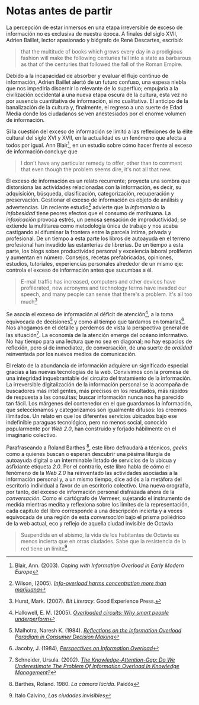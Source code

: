 # Notas antes de partir 

La percepción de estar inmersos en una etapa irreversible de exceso de información no es exclusiva de nuestra época. A finales del siglo XVII, Adrien Baillet, lector apasionado y biógrafo de René Descartes, escribió:

>that the multitude of books which grows every day in a prodigious fashion will make the following centuries fall into a state as barbarous as that of the centuries that followed the fall of the Roman Empire.

Debido a la incapacidad de absorber y evaluar el flujo continuo de información, Adrien Baillet alertó de un futuro confuso, una espesa niebla que nos impediría discernir lo relevante de lo superfluo; empujaría a la civilización occidental a una nueva etapa oscura de la cultura, esta vez no por ausencia cuantitativa de información, si no cualitativa. El anticipo de la banalización de la cultura y, finalmente, el regreso a una suerte de Edad Media donde los ciudadanos se ven anestesiados por el enorme volumen de información.

Si la cuestión del exceso de información se limitó a las reflexiones de la élite cultural del siglo XVI y XVII, en la actualidad es un fenómeno que afecta a todos por igual. Ann Blair[^1], en un estudio sobre cómo hacer frente al exceso de información concluye que

>I don't have any particular remedy to offer, other than to comment that even though the problem seems dire, it's not all that new.

El exceso de información es un relato recurrente; proyecta una sombra que distorsiona las actividades relacionadas con la información, es decir, su adquisición, búsqueda, clasificación, categorización, recuperación y preservación. Gestionar el exceso de información es objeto de análisis y advertencias. Un reciente estudio[^2] advierte que la *infomanía* o la *infobesidad* tiene peores efectos que el consumo de marihuana. La *infoxicación* provoca estrés, un penosa sensación de improductividad; se extiende la multitarea como metodología única de trabajo y nos acaba castigando al difuminar la frontera entre la parcela íntima, privada y profesional. De un tiempo a esta parte los libros de autoayuda en el terreno profesional han invadido las estanterías de librerías. De un tiempo a esta parte, los blogs sobre productividad personal y excelencia laboral proliferan y aumentan en número. Consejos, recetas prefabricadas, opiniones, estudios, tutoriales, experiencias personales alrededor de un mismo eje: controla el exceso de información antes que sucumbas a él.

>E-mail traffic has increased, computers and other devices have profilerated, new acronyms and technology terms have invaded our speech, and many people can sense that there's a problem. It's all too much[^3]


Se asocia el exceso de información al déficit de atención[^4], a la toma equivocada de decisiones[^5] y como al tiempo que tardamos en tomarlas[^6]. Nos ahogamos en el detalle y perdemos de vista la perspectiva general de las situación[^7]. La economía de la atención emerge del océano informativo. No hay tiempo para una lectura que no sea en diagonal; no hay espacios de reflexión, pero sí de inmediatez, de conversación, de una suerte de *oralidad* reinventada por los nuevos medios de comunicación.

El relato de la abundancia de información adquiere un significado especial gracias a las nuevas tecnologías de la web. Convivimos con la promesa de una integridad inquebrantable del circuito del tratamiento de la información. La irreversible digitalización de la información personal se la acompaña de buscadores más inteligentes, más precisos en los resultados, más rápidos de respuesta a las consultas; buscar información nunca nos ha parecido tan fácil. Los márgenes del contenedor en el que guardamos la información, que seleccionamos y categorizamos son igualmente difusos: los creemos ilimitados. Un relato en que los diferentes servicios ubicados bajo ese indefinible paraguas tecnológico, pero no menos social, conocido popularmente por *Web 2.0*, han construido y forjado hábilmente en el imaginario colectivo. 

Parafraseando a Roland Barthes [^8], este libro defraudará a técnicos, *geeks* como a quienes buscan o esperan descubrir una pésima liturgia de autoayuda digital o un interminable listado  de servicios de la ubicua y asfixiante etiqueta *2.0*. Por el contrario, este libro habla de cómo el fenómeno de la *Web 2.0* ha reinventado las actividades asociadas a la información personal y, a un mismo tiempo, dice adiós a la metáfora del escritorio individual a favor de un escritorio colectivo. Una nueva orografía, por tanto, del exceso de información personal disfrazada ahora de la *conversación*. Como el cartógrafo de Vermeer, sujetando el instrumento de medida mientras medita y reflexiona sobre los límites de la representación, cada capítulo del libro corresponde a una descripción incierta y a veces equivocada de una región de esta *conversación* bajo el prisma poliédrico de la web actual, eco y reflejo de aquella ciudad invisible de Octavia

>Suspendida en el abismo, la vida de los habitantes de Octavia es menos incierta que en otras ciudades. Sabe que la resistencia de la red tiene un límite[^9]

[^1]: Blair, Ann. (2003). *Coping with Information Overload in Early Modern Europe*
[^2]: Wilson, (2005). *[Info-overload harms concentration more than marijuana](http://www.newscientist.com/article/mg18624973.400)*
[^3]: Hurst, Mark. (2007). *Bit Literacy*. Good Experience Press.
[^4]: Hallowell, E. M. (2005). *[Overloaded circuits: Why smart people underperform](http://tr.im/wSsS)*
[^5]: Malhotra, Naresh K. (1984). *[Reflections on the Information Overload Paradigm in Consumer Decision Making](http://www.jstor.org/pss/2488913)*
[^6]: Jacoby, J. (1984), *[Perspectives on Information Overload](http://www.jstor.org/pss/2488912)*
[^7]: Schneider, Ursula. (2002). *[The Knowledge-Attention-Gap: Do We Underestimate The Problem Of Information Overload In Knowledge Management?](http://www.jucs.org/jucs_8_5/the_knowledge_attention_gap/Schneider_U.html)*
[^8]: Barthes, Roland. 1980. *La cámara lúcida*. Paidós
[^9]: Italo Calvino, *Las ciudades invisibles*
